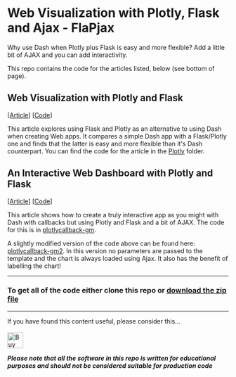 # Web Visualization with Plotly, Flask and Ajax - FlaPjax

Why use Dash when Plotly plus Flask is easy and more flexible? Add a little bit of AJAX and you can add interactivity.

This repo contains the code for the articles listed, below (see bottom of page).

## Web Visualization with Plotly and Flask
[[Article](https://towardsdatascience.com/web-visualization-with-plotly-and-flask-3660abf9c946)] [[Code](https://github.com/alanjones2/Flask-Plotly/tree/main/plotly)]

This article explores using Flask and Plotly as an alternative to using Dash when creating Web apps. It compares a simple Dash app with a Flask/Plotly one and finds that the latter is easy and more flexible than it's Dash counterpart. You can find the code for the article in the [Plotly](https://github.com/alanjones2/Flask-Plotly/tree/main/plotly) folder.

## An Interactive Web Dashboard with Plotly and Flask
[[Article](https://towardsdatascience.com/an-interactive-web-dashboard-with-plotly-and-flask-c365cdec5e3f)] [[Code](https://github.com/alanjones2/Flask-Plotly/tree/main/plotlycallback-gm)]

This article shows how to create a truly interactive app as you might with Dash with callbacks but using Plotly and Flask and a bit of AJAX. The code for this is in 
[plotlycallback-gm](https://github.com/alanjones2/Flask-Plotly/tree/main/plotlycallback-gm).

A slightly modified version of the code above can be found here:
[plotlycallback-gm2](https://github.com/alanjones2/Flask-Plotly/tree/main/plotlycallback-gm2). In this version no parameters are passed to the template and the chart is always loaded using Ajax. It also has the benefit of labelling the chart! 


<hr/>

### To get all of the code either clone this repo or [download the zip file](https://github.com/alanjones2/Flask-Plotly/archive/refs/heads/main.zip)

<hr/>

If you have found this content useful, please consider this... <br/><br/>
<a href='https://ko-fi.com/M4M64THKG' target='_blank'><img height='36' style='border:0px;height:36px;' src='https://cdn.ko-fi.com/cdn/kofi2.png?v=2' border='0' alt='Buy Me a Coffee at ko-fi.com' /></a>

__*Please note that all the software in this repo is written for educational purposes and should not be considered suitable for production code*__
